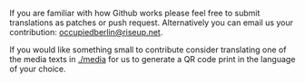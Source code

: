 If you are familiar with how Github works please feel free to submit
translations as patches or push request. Alternatively you can email us your
contribution: occupiedberlin@riseup.net.

If you would like something small to contribute consider translating one of the
media texts in [./media](media) for us to generate a QR code print in the
language of your choice.
